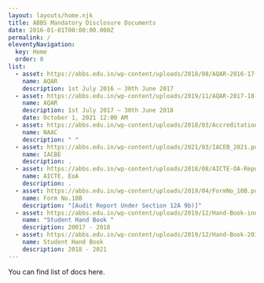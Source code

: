 ```yaml
---
layout: layouts/home.njk
title: ABBS Mandatory Disclosure Documents
date: 2016-01-01T00:00:00.000Z
permalink: /
eleventyNavigation:
  key: Home
  order: 0
list:
  - asset: https://abbs.edu.in/wp-content/uploads/2018/08/AQAR-2016-17-Collegecode-12283.pdf
    name: AQAR
    description: 1st July 2016 – 30th June 2017
  - asset: https://abbs.edu.in/wp-content/uploads/2019/11/AQAR-2017-18-Collegecode-12283.pdf
    name: AQAR
    description: 1st July 2017 – 30th June 2018
    date: October 1, 2021 12:00 AM
  - asset: https://abbs.edu.in/wp-content/uploads/2018/03/Accreditations.pdf
    name: NAAC
    description: " "
  - asset: https://abbs.edu.in/wp-content/uploads/2021/03/IACEB_2021.pdf
    name: IACBE
    description: .
  - asset: https://abbs.edu.in/wp-content/uploads/2018/08/AICTE-OA-Report_2018-19.pdf
    name: AICTE. EoA
    description: .
  - asset: https://abbs.edu.in/wp-content/uploads/2019/04/FormNo_10B.pdf
    name: Form No.10B
    description: "[Audit Report Under Section 12A 9b)]"
  - asset: https://abbs.edu.in/wp-content/uploads/2019/12/Hand-Book-inner-17-18.pdf
    name: "Student Hand Book "
    description: 20017 - 2018
  - asset: https://abbs.edu.in/wp-content/uploads/2019/12/Hand-Book-2018-21.pdf
    name: Student Hand Book
    description: 2018 - 2021
---
```

You can find list of docs here.
